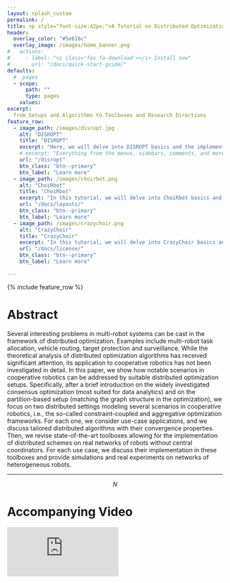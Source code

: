 ```yaml
---
layout: splash_custom
permalink: /
title: <p style="font-size:42px;">A Tutorial on Distributed Optimization for <br> Cooperative Robotics</p>
header:
  overlay_color: "#5e616c"
  overlay_image: /images/home_banner.png
#   actions:
#     - label: "<i class='fas fa-download'></i> Install now"
#       url: "/docs/quick-start-guide/"
defaults:
  # _pages
  - scope:
      path: ""
      type: pages
    values:
excerpt:
  from Setups and Algorithms to Toolboxes and Research Directions
feature_row:
  - image_path: /images/disropt.jpg
    alt: "DISROPT"
    title: "DISROPT"
    excerpt: "Here, we will delve into DISROPT basics and the implementation of the 'Planning of Battery Charging for Electric Robots' scenario."
    # excerpt: "Everything from the menus, sidebars, comments, and more can be configured or set with YAML Front Matter."
    url: "/disropt"
    btn_class: "btn--primary"
    btn_label: "Learn more"
  - image_path: /images/choirbot.png
    alt: "ChoiRbot"
    title: "ChoiRbot"
    excerpt: "In this tutorial, we will delve into ChoiRbot basics and the implementation of the 'Task Allocation' scenario using Turtlebot3 and Gazebo simulator."
    url: "/docs/layouts/"
    btn_class: "btn--primary"
    btn_label: "Learn more"
  - image_path: /images/crazychoir.png
    alt: "CrazyChoir"
    title: "CrazyChoir"
    excerpt: "In this tutorial, we will delve into CrazyChoir basics and the implementation of the 'Target Surveillance' scenario using Crazyflie and Webots simulator."
    url: "/docs/license/"
    btn_class: "btn--primary"
    btn_label: "Learn more"      

---
```


{% include feature_row %}


# Abstract

Several interesting problems in multi-robot systems can be cast in the framework of distributed optimization. Examples include multi-robot task allocation, vehicle routing, target protection and surveillance. While the theoretical analysis of distributed optimization algorithms has received significant attention, its application to cooperative robotics has not been investigated in detail. In this paper, we show how notable scenarios in cooperative robotics can be addressed by suitable distributed optimization setups. Specifically, after a brief introduction on the widely investigated consensus optimization (most suited for data analytics) and on the partition-based setup (matching the graph structure in the optimization), we focus on two distributed settings modeling several scenarios in cooperative robotics, i.e., the so-called constraint-coupled and aggregative optimization frameworks. For each one, we consider use-case applications, and we discuss tailored distributed algorithms with their convergence properties. Then, we revise state-of-the-art toolboxes allowing for the implementation of distributed schemes on real networks of robots without central coordinators. For each use case, we discuss their implementation in these toolboxes and provide simulations and real experiments on networks of heterogeneous robots.

***

<!-- You can cite this work using the following

    @article{testa2023tutorial,
      title={A Tutorial on Distributed Optimization for Cooperative Robotics: from Setups and Algorithms to Toolboxes and Research Directions},
      author={Testa, Andrea and Carnevale, Guido and Notarstefano, Giuseppe},
      journal={arXiv preprint arXiv:2309.04257},
      year={2023}
    }

You can read our paper [here](https://arxiv.org/pdf/2309.04257).

*** -->

$$N$$

# Accompanying Video

<iframe width="260" height="115" src="https://www.youtube.com/embed/EckRNympXKs?si=a5gBMMLnQd_2cukk" title="Accompanying Video" frameborder="0" allow="accelerometer; autoplay; clipboard-write; encrypted-media; gyroscope; picture-in-picture; web-share" allowfullscreen></iframe>

